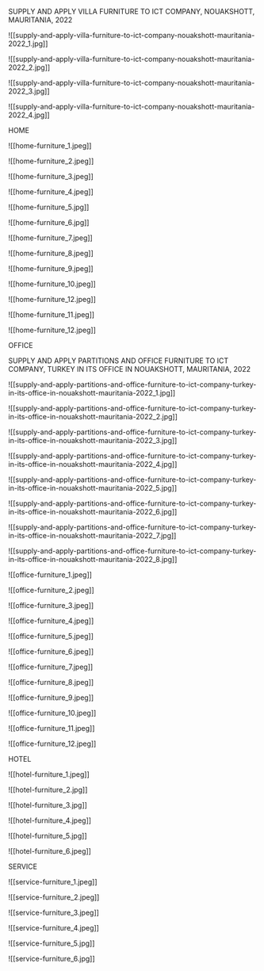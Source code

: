 
SUPPLY AND APPLY VILLA FURNITURE TO ICT COMPANY, NOUAKSHOTT, MAURITANIA, 2022

![[supply-and-apply-villa-furniture-to-ict-company-nouakshott-mauritania-2022_1.jpg]]

![[supply-and-apply-villa-furniture-to-ict-company-nouakshott-mauritania-2022_2.jpg]]

![[supply-and-apply-villa-furniture-to-ict-company-nouakshott-mauritania-2022_3.jpg]]

![[supply-and-apply-villa-furniture-to-ict-company-nouakshott-mauritania-2022_4.jpg]]

HOME

![[home-furniture_1.jpeg]]

![[home-furniture_2.jpeg]]

![[home-furniture_3.jpeg]]

![[home-furniture_4.jpeg]]

![[home-furniture_5.jpg]]

![[home-furniture_6.jpg]]

![[home-furniture_7.jpeg]]

![[home-furniture_8.jpeg]]

![[home-furniture_9.jpeg]]

![[home-furniture_10.jpeg]]

![[home-furniture_12.jpeg]]

![[home-furniture_11.jpeg]]

![[home-furniture_12.jpeg]]

OFFICE

SUPPLY AND APPLY PARTITIONS AND OFFICE FURNITURE TO ICT COMPANY, TURKEY IN ITS OFFICE IN NOUAKSHOTT, MAURITANIA, 2022

![[supply-and-apply-partitions-and-office-furniture-to-ict-company-turkey-in-its-office-in-nouakshott-mauritania-2022_1.jpg]]

![[supply-and-apply-partitions-and-office-furniture-to-ict-company-turkey-in-its-office-in-nouakshott-mauritania-2022_2.jpg]]

![[supply-and-apply-partitions-and-office-furniture-to-ict-company-turkey-in-its-office-in-nouakshott-mauritania-2022_3.jpg]]

![[supply-and-apply-partitions-and-office-furniture-to-ict-company-turkey-in-its-office-in-nouakshott-mauritania-2022_4.jpg]]

![[supply-and-apply-partitions-and-office-furniture-to-ict-company-turkey-in-its-office-in-nouakshott-mauritania-2022_5.jpg]]

![[supply-and-apply-partitions-and-office-furniture-to-ict-company-turkey-in-its-office-in-nouakshott-mauritania-2022_6.jpg]]

![[supply-and-apply-partitions-and-office-furniture-to-ict-company-turkey-in-its-office-in-nouakshott-mauritania-2022_7.jpg]]

![[supply-and-apply-partitions-and-office-furniture-to-ict-company-turkey-in-its-office-in-nouakshott-mauritania-2022_8.jpg]]


![[office-furniture_1.jpeg]]

![[office-furniture_2.jpeg]]

![[office-furniture_3.jpeg]]

![[office-furniture_4.jpeg]]

![[office-furniture_5.jpeg]]

![[office-furniture_6.jpeg]]

![[office-furniture_7.jpeg]]

![[office-furniture_8.jpeg]]

![[office-furniture_9.jpeg]]

![[office-furniture_10.jpeg]]

![[office-furniture_11.jpeg]]

![[office-furniture_12.jpeg]]

HOTEL

![[hotel-furniture_1.jpeg]]

![[hotel-furniture_2.jpg]]

![[hotel-furniture_3.jpg]]

![[hotel-furniture_4.jpeg]]

![[hotel-furniture_5.jpg]]

![[hotel-furniture_6.jpeg]]

SERVICE

![[service-furniture_1.jpeg]]

![[service-furniture_2.jpeg]]

![[service-furniture_3.jpeg]]

![[service-furniture_4.jpeg]]

![[service-furniture_5.jpg]]

![[service-furniture_6.jpg]]

